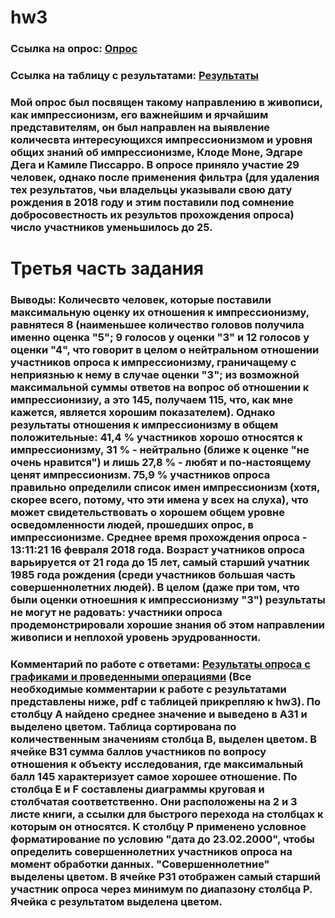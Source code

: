 # hw3
### Ссылка на опрос: [Опрос](https://docs.google.com/forms/d/1RnCPx70YQDLMalst8VIdUH_o8dF7tXyIlrFNsM-cs8Q/edit)
### Ссылка на таблицу с результатами: [Результаты](https://docs.google.com/spreadsheets/d/1-QT0UPHOdUiAXg01jyHMspJV1-tJW6HTjaptwLfPIDY/edit#gid=486307147&fvid=1277683034)
### Мой опрос был посвящен такому направлению в живописи, как импрессионизм, его важнейшим и ярчайшим представителям, он был направлен на выявление количесвта интересующихся импрессионизмом и уровня общих знаний об импрессионизме, Клоде Моне, Эдгаре Дега и Камиле Писсарро. В опросе приняло участие 29 человек, однако после применения фильтра (для удаления тех результатов, чьи владельцы указывали свою дату рождения в 2018 году и этим поставили под сомнение добросовестность их результов прохождения опроса) число участников уменьшилось до 25.

# Третья часть задания
### Выводы: Количесвто человек, которые поставили максимальную оценку их отношения к импрессионизму, равнятеся 8 (наименьшее количество головов получила именно оценка "5"; 9 голосов у оценки "3" и 12 голосов у оценки "4", что говорит в целом о нейтральном отношении участников опроса к импрессионизму, граничащему с неприязнью к нему в случае оценки "3"; из возможной максимальной суммы ответов на вопрос об отношении к импрессионизиу, а это 145, получаем 115, что, как мне кажется, является хорошим показателем). Однако результаты отношения к импрессионизму в общем положительные: 41,4 % участников хорошо относятся к импрессионизму, 31 % - нейтрально (ближе к оценке "не очень нравится") и лишь 27,8 % - любят и по-настоящему ценят импрессионизм. 75,9 % участников опроса правильно определили список имен импрессионизм (хотя, скорее всего, потому, что эти имена у всех на слуха), что может свидетельствовать о хорошем общем уровне осведомленности людей, прошедших опрос, в импрессионизме. Среднее время прохождения опроса - 13:11:21 16 февраля 2018 года. Возраст учатников опроса варьируется от 21 года до 15 лет, самый старший учатник 1985 года рождения (среди участников большая часть совершеннолетних людей).  В целом (даже при том, что были оценки отноешния к импрессионизму "3") результаты не могут не радовать: участники опроса продемонстрировали хорошие знания об этом направлении живописи и неплохой уровень эрудрованности. 

### Комментарий по работе с ответами: [Результаты опроса с графиками и проведенными операциями](https://docs.google.com/spreadsheets/d/1-QT0UPHOdUiAXg01jyHMspJV1-tJW6HTjaptwLfPIDY/edit#gid=486307147) (Все необходимые комментарии к работе с результатами представлены ниже, pdf с таблицей прикрепляю к hw3). По столбцу A найдено среднее значение и выведено в A31 и выделено цветом. Таблица сортирована по количественным значениям столбца B, выделен цветом. В ячейке B31 сумма баллов участников по вопросу отношения к объекту исследования, где максимальный балл 145 характеризует самое хорошее отношение. По столбца E и F составлены диаграммы круговая и столбчатая соответственно. Они расположены на 2 и 3 листе книги, а ссылки для быстрого перехода на столбцах к которым он относятся. К столбцу P применено условное форматирование по условию "дата до 23.02.2000", чтобы определить совершеннолетних участников опроса на момент обработки данных. "Совершеннолетние" выделены цветом. В ячейке P31 отображен самый старший участник опроса через минимум по диапазону столбца P. Ячейка с результатом выделена цветом. 
